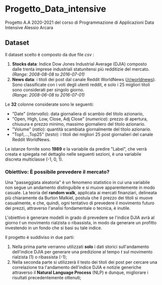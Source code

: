 # Progetto_Data_intensive
Progetto A.A 2020-2021 del corso di Programmazione di Applicazioni Data Intensive
Alessio Arcara

## Dataset

Il dataset scelto è composto da due file *csv* :
1. <strong>Stocks data</strong>: Indice Dow Jones Industrial Average (DJIA) composto dalle trenta imprese industriali statunitensi più redditizie del mercato. <br>*(Range: 2008-08-08 to 2016-07-01)*
2. <strong>News data</strong>: i titoli dei post dal canale Reddit WorldNews (<a href="https://www.reddit.com/r/worldnews/">/r/worldnews</a>). Sono classificate con i voti degli utenti reddit, e solo i 25 migliori titoli sono considerati per singolo giorno. <br>*(Range: 2008-06-08 to 2016-07-01)*

Le <strong>32</strong> colonne considerate sono le seguenti:
- "Date" (*intervallo*): data giornaliera di scambio del titolo azionario,
- "Open, High, Low, Close, Adj Close" (*numerica*): prezzo di apertura, chiusura e prezzo minimo, massimo giornaliero del titolo azionario.
- "Volume" (*ratio*): quantità scambiata giornalmente del titolo azionario.
- "Top1,...,Top25" (*testo*): i titoli dei migliori 25 post giornalieri del canale Reddit WorldNews.

Le istanze fornite sono <strong>1989</strong> e la variabile da predire "Label", che verrà creata e spiegata nel dettaglio nelle seguenti sezioni, è una variabile discreta multiclasse (-1, 0, 1). 

### Obiettivo: È possibile prevedere il mercato?

Una "passeggiata aleatoria" è un fenomeno statistico in cui una variabile non segue un andamento distinguibile e si muove apparentemente in modo casuale. La teoria del <strong>random walk</strong>, applicata ai mercati finanziari, delineata più chiaramente da Burton Malkiel, postula che il prezzo dei titoli si muove casualmente, e che, quindi, ogni tentativo di prevedere il movimento futuro dei prezzi, attraverso l'analisi fondamentale o tecnica, è inutile.

L'obiettivo è generare modelli in grado di prevedere se l'indice DJIA avrà al giorno $t$ un movimento rialzista o ribassista, in modo da generare un profitto investendo in un fondo che si basi su tale indice.

Il progetto è suddiviso in due parti:<br>

1. Nella prima parte verranno utilizzati <strong>solo</strong> i dati storici sull'andamento dell'indice DJIA per generare una predizione al tempo <i>t</i> sul movimento rialzista (1) o ribassista (-1);
2. Nella seconda parte si utilizzerà il testo dei titoli dei post per cercare una correlazione tra l'andamento dell'indice DJIA e notizie generiche attraverso il <strong>Natural Language Process</strong> (NLP) e dunque, migliorare i risultati precedentemente ottenuti;
